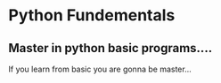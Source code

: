 # Python Fundementals
## Master in python basic programs....<br>
 If you learn from basic you  are gonna be master...
